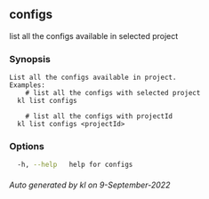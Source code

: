 ## configs

list all the configs available in selected project

### Synopsis

```
List all the configs available in project.
Examples:
	# list all the configs with selected project
  kl list configs

	# list all the configs with projectId
  kl list configs <projectId>

```

### Options

```bash
  -h, --help   help for configs
```



###### Auto generated by kl on 9-September-2022

